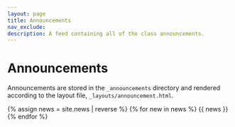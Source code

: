 ```yaml
---
layout: page
title: Announcements
nav_exclude: 
description: A feed containing all of the class announcements.
---
```


# Announcements

Announcements are stored in the `_announcements` directory and rendered according to the layout file, `_layouts/announcement.html`.

{% assign news = site.news | reverse %}
{% for new in news %}
{{ news }}
{% endfor %}

